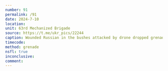 ```yaml
---
number: 91
permalink: /91
date: 2024-7-10
location: 
unit: 63rd Mechanized Brigade
source: https://t.me/ukr_pics/22244
caption: Wounded Russian in the bushes attacked by drone dropped grenade. Blows his own to no immediate success
timecode: 
method: grenade
nsfl: true
inconclusive: 
comment: 
---
```

<script async src="https://telegram.org/js/telegram-widget.js?22" data-telegram-post="ukr_pics/22244" data-width="100%" data-userpic="false"></script>